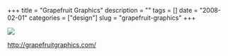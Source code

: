 +++
title = "Grapefruit Graphics"
description = ""
tags = []
date = "2008-02-01"
categories = ["design"]
slug = "grapefruit-graphics"
+++


 

  <div id="screens-thumbs" class="clearfix">
    <div class="txt-center" id="design-submission"><a href="http://grapefruitgraphics.com/"><img id='bluga-thumbnail-997' class='bluga-thumbnail large' src='/media/bluga/
wt47f27f01c29cb_0.jpg'/></a></div>  
  </div>   
<p><a href="http://grapefruitgraphics.com/">http://grapefruitgraphics.com/</a></p>




